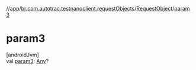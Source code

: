 //[app](../../../index.md)/[br.com.autotrac.testnanoclient.requestObjects](../index.md)/[RequestObject](index.md)/[param3](param3.md)

# param3

[androidJvm]\
val [param3](param3.md): [Any](https://kotlinlang.org/api/latest/jvm/stdlib/kotlin/-any/index.html)?
